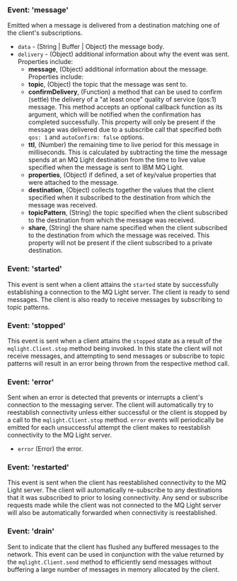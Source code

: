 ### Event: 'message'

Emitted when a message is delivered from a destination matching one of the
client's subscriptions.

* `data` - (String | Buffer | Object) the message body.
* `delivery` - (Object) additional information about why the event was sent.
  Properties include:
  *  **message**, (Object) additional information about the message.  Properties
     include:
    *  **topic**, (Object) the topic that the message was sent to.
    *  **confirmDelivery**, (Function) a method that can be used to confirm
       (settle) the delivery of a "at least once" quality of service (qos:1)
       message. This method accepts an optional callback function as its
       argument, which will be notified when the confirmation has completed
       successfully. This property will only be present if the message was
       delivered due to a subscribe call that specified both `qos: 1` and
       `autoConfirm: false` options.
    *  **ttl**, (Number) the remaining time to live period for this message in
       milliseconds. This is calculated by subtracting the time the message
       spends at an MQ Light destination from the time to live value specified
       when the message is sent to IBM MQ Light.
    *  **properties**, (Object) if defined, a set of key/value properties that
       were attached to the message.
  *  **destination**, (Object) collects together the values that the client
     specified when it subscribed to the destination from which the message
     was received.
    *  **topicPattern**, (String) the topic specified when the client subscribed
       to the destination from which the message was received.
    *  **share**, (String) the share name specified when the client subscribed
       to the destination from which the message was received. This property
       will not be present if the client subscribed to a private destination.

### Event: 'started'

This event is sent when a client attains the `started` state by successfully
establishing a connection to the MQ Light server. The client is ready to send
messages. The client is also ready to receive messages by subscribing to topic
patterns.

### Event: 'stopped'

This event is sent when a client attains the `stopped` state as a result of the
`mqlight.Client.stop` method being invoked. In this state the client will not
receive messages, and attempting to send messages or subscribe to topic patterns
will result in an error being thrown from the respective method call.

### Event: 'error'

Sent when an error is detected that prevents or interrupts a client's
connection to the messaging server. The client will automatically try to
reestablish connectivity unless either successful or the client is stopped by a
call to the `mqlight.Client.stop` method. `error` events will periodically be
emitted for each unsuccessful attempt the client makes to reestablish
connectivity to the MQ Light server.

* `error` (Error) the error.

### Event: 'restarted'

This event is sent when the client has reestablished connectivity to the MQ
Light server. The client will automatically re-subscribe to any destinations
that it was subscribed to prior to losing connectivity. Any send or subscribe
requests made while the client was not connected to the MQ Light server will
also be automatically forwarded when connectivity is reestablished.

### Event: 'drain'

Sent to indicate that the client has flushed any buffered messages to the
network. This event can be used in conjunction with the value returned by the
`mqlight.Client.send` method to efficiently send messages without buffering a
large number of messages in memory allocated by the client.

